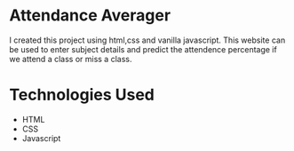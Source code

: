 # Attendance Averager
I created this project using html,css and vanilla javascript. This website can be used to enter subject details and predict the attendence percentage if we attend a class or miss a class.

# Technologies Used
- HTML
- CSS
- Javascript
